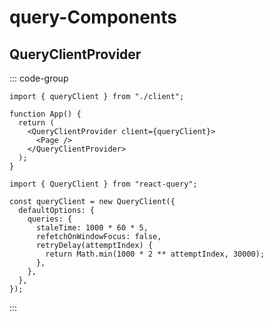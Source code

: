 # query-Components

## QueryClientProvider

::: code-group

```tsx [App]
import { queryClient } from "./client";

function App() {
  return (
    <QueryClientProvider client={queryClient}>
      <Page />
    </QueryClientProvider>
  );
}
```

```tsx [client]
import { QueryClient } from "react-query";

const queryClient = new QueryClient({
  defaultOptions: {
    queries: {
      staleTime: 1000 * 60 * 5,
      refetchOnWindowFocus: false,
      retryDelay(attemptIndex) {
        return Math.min(1000 * 2 ** attemptIndex, 30000);
      },
    },
  },
});
```

:::
